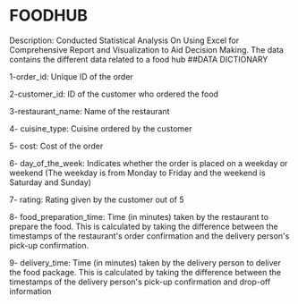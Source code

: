 # FOODHUB
Description: Conducted Statistical Analysis On Using Excel for Comprehensive Report and Visualization to Aid Decision Making. The data contains the different data related to a food hub
##DATA DICTIONARY

1-order_id: Unique ID of the order 

 2-customer_id: ID of the customer who ordered the food

3-restaurant_name: Name of the restaurant 

4- cuisine_type: Cuisine ordered by the customer

5- cost: Cost of the order 

6- day_of_the_week: Indicates whether the order is placed on a weekday or weekend (The weekday is from Monday to Friday and the weekend is Saturday and Sunday)

7- rating: Rating given by the customer out of 5

8- food_preparation_time: Time (in minutes) taken by the restaurant to prepare the food. This is calculated by taking the difference between the timestamps of the restaurant's order confirmation and the delivery person's pick-up confirmation.

9- delivery_time: Time (in minutes) taken by the delivery person to deliver the food package. This is calculated by taking the difference between the timestamps of the delivery person's pick-up confirmation and drop-off information 

